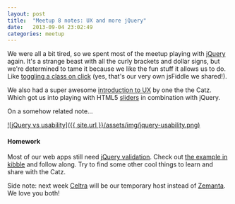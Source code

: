 ```yaml
---
layout: post
title:  "Meetup 8 notes: UX and more jQuery"
date:   2013-09-04 23:02:49
categories: meetup
---
```


We were all a bit tired, so we spent most of the meetup playing with [jQuery](http://codecatz.github.io/meetup/2013/08/28/meetup-7-notes-jquery.html) again. It's a strange beast with all the curly brackets and dollar signs, but we're determined to tame it because we like the fun stuff it allows us to do. Like [toggling a class on click](http://jsfiddle.net/Y9GeD/) (yes, that's our very own jsFiddle we shared!).

We also had a super awesome [introduction to UX](https://github.com/CodeCatz/kibble/tree/master/UX/2013-09-04-UX-basics) by one the the Catz. Which got us into playing with HTML5 [sliders](http://www.eyecon.ro/bootstrap-slider/) in combination with jQuery.

On a somehow related note…

[![jQuery vs usability]({{ site.url }}/assets/img/jquery-usability.png)](http://james.padolsey.com/javascript/javascript-libraries-vs-usability/)

#### Homework

Most of our web apps still need [jQuery validation](http://jqueryvalidation.org). Check out [the example in kibble](https://github.com/CodeCatz/kibble/tree/master/jQuery/2013-08-28-jquery-form-validation) and follow along. Try to find some other cool things to learn and share with the Catz.

Side note: next week [Celtra](http://www.celtra.com) will be our temporary host instead of [Zemanta](http://www.zemanta.com/). We love you both! 